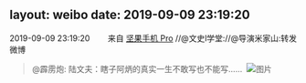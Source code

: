 layout: weibo
date: 2019-09-09 23:19:20
---
2019-09-09 23:19:20  &nbsp;&nbsp;&nbsp;&nbsp;&nbsp;&nbsp; 来自 <a href="http://app.weibo.com/t/feed/Z4AgP" rel="nofollow">坚果手机 Pro</a>
//@文史l学堂://@导演米家山:转发微博
>  @霹雳炮: 陆文夫：瞎子阿炳的真实一生不敢写也不能写...... ​​​
>  ![图片](https://wx2.sinaimg.cn/large/9cd221f1gy1g5b3392c3vj20miax6hdu.jpg)
